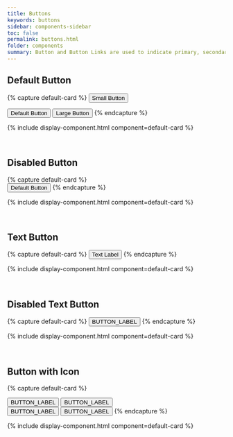 ```yaml
---
title: Buttons
keywords: buttons
sidebar: components-sidebar
toc: false
permalink: buttons.html
folder: components
summary: Button and Button Links are used to indicate primary, secondary and tertiary actions on a page.
---
```


## Default Button

{% capture default-card %}
<button class="tn-button tn-button--small">
    Small Button
</button>
   
<button class="tn-button">
    Default Button
</button>
    
<button class="tn-button tn-button--large">
    Large Button
</button>
{% endcapture %}

{% include display-component.html component=default-card %}

<br>

## Disabled Button

{% capture default-card %}    
<button class="tn-button is-disabled">
    Default Button
</button>
{% endcapture %}

{% include display-component.html component=default-card %}

<br>

## Text Button

{% capture default-card %}
<button class="tn-button tn-button--text">
    Text Label
</button>
{% endcapture %}

{% include display-component.html component=default-card %}

<br>

## Disabled Text Button

{% capture default-card %}
<button class="tn-button tn-button--text" aria-disabled="true">
    BUTTON_LABEL
</button>
{% endcapture %}

{% include display-component.html component=default-card %}

<br>

## Button with Icon

{% capture default-card %}
    
<button class="tn-button tn-button--icon">
    <span class="tn-button__icon tn-icon tn-icon--foo" role="presentation"></span>
    BUTTON_LABEL
</button>
    
<button class="tn-button tn-button--large tn-button--icon">
    <span class="tn-button__icon tn-icon tn-icon--foo" role="presentation"></span>
    BUTTON_LABEL
</button>
<br>

<button class="tn-button tn-button--small tn-button--icon tn-button--text">
    <span class="tn-button__icon tn-icon tn-icon--foo" role="presentation"></span>
    BUTTON_LABEL
</button>


<button class="tn-button tn-button--icon tn-button--text">
    <span class="tn-button__icon tn-icon tn-icon--foo" role="presentation"></span>
    BUTTON_LABEL
</button>
{% endcapture %}

{% include display-component.html component=default-card %}

<br>



